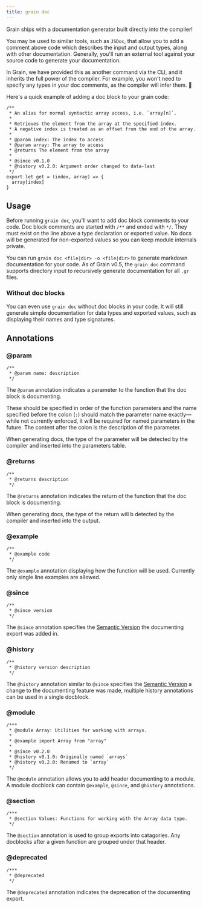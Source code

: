 ```yaml
---
title: grain doc
---
```


Grain ships with a documentation generator built directly into the compiler!

You may be used to similar tools, such as `JSDoc`, that allow you to add a comment above code which describes the input and output types, along with other documentation. Generally, you'll run an external tool against your source code to generate your documentation.

In Grain, we have provided this as another command via the CLI, and it inherits the full power of the compiler. For example, you won't need to specify any types in your doc comments, as the compiler will infer them. 🎉

Here's a quick example of adding a doc block to your grain code:
```gr
/**
 * An alias for normal syntactic array access, i.e. `array[n]`.
 *
 * Retrieves the element from the array at the specified index.
 * A negative index is treated as an offset from the end of the array.
 *
 * @param index: The index to access
 * @param array: The array to access
 * @returns The element from the array
 *
 * @since v0.1.0
 * @history v0.2.0: Argument order changed to data-last
 */
export let get = (index, array) => {
  array[index]
}
```

## Usage

Before running `grain doc`, you'll want to add doc block comments to your code. Doc block comments are started with `/**` and ended with `*/`. They must exist on the line above a type declaration or exported value. No docs will be generated for non-exported values so you can keep module internals private.

You can run `grain doc <file|dir> -o <file|dir>` to generate markdown documentation for your code. As of Grain v0.5, the `grain doc` command supports directory input to recursively generate documentation for all `.gr` files.

### Without doc blocks

You can even use `grain doc` without doc blocks in your code. It will still generate simple documentation for data types and exported values, such as displaying their names and type signatures.

## Annotations

### @param

```gr
/**
 * @param name: description
 */
```
The `@param` annotation indicates a parameter to the function that the doc block is documenting.

These should be specified in order of the function parameters and the name specified before the colon (`:`) should match the parameter name exactly—while not currently enforced, it will be required for named parameters in the future. The content after the colon is the description of the parameter.

When generating docs, the type of the parameter will be detected by the compiler and inserted into the parameters table.

### @returns

```gr
/**
 * @returns description
 */
```

The `@returns` annotation indicates the return of the function that the doc block is documenting.

When generating docs, the type of the return will b detected by the compiler and inserted into the output.

### @example

```gr
/**
 * @example code
 */
```

The `@example` annotation displaying how the function will be used. Currently only single line examples are allowed.

### @since

```gr
/**
 * @since version
 */
```

The `@since` annotation specifies the [Semantic Version](https://semver.org/) the documenting export was added in.

### @history
```gr
/**
 * @history version description
 */
```

The `@history` annotation similar to `@since` specifies the [Semantic Version](https://semvar.org/) a change to the documenting feature was made, multiple history annotations can be used in a single docblock. 


### @module

```gr
/***
 * @module Array: Utilities for working with arrays.
 *
 * @example import Array from "array"
 *
 * @since v0.2.0
 * @history v0.1.0: Originally named `arrays`
 * @history v0.2.0: Renamed to `array`
 */
```

The `@module` annotation allows you to add header documenting to a module. A module docblock can contain `@example`, `@since`, and `@history` annotations.

### @section

```gr
/***
 * @section Values: Functions for working with the Array data type.
 */
```

The `@section` annotation is used to group exports into catagories. Any docblocks after a given function are grouped under that header.

### @deprecated

```gr
/***
 * @deprecated
 */
```

The `@deprecated` annotation indicates the deprecation of the documenting export. 